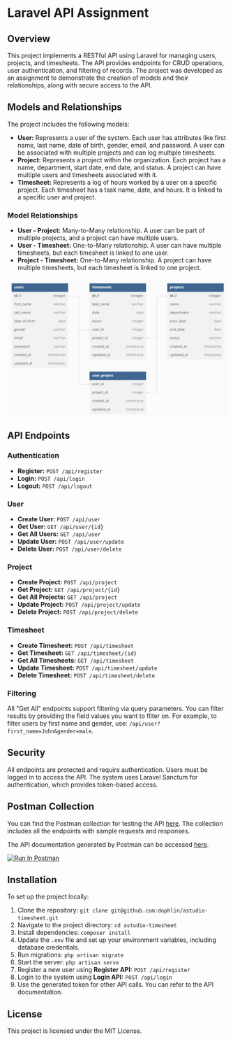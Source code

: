 # Laravel API Assignment

## Overview

This project implements a RESTful API using Laravel for managing users, projects, and timesheets. The API provides endpoints for CRUD operations, user authentication, and filtering of records. The project was developed as an assignment to demonstrate the creation of models and their relationships, along with secure access to the API.

## Models and Relationships

The project includes the following models:

- **User:** Represents a user of the system. Each user has attributes like first name, last name, date of birth, gender, email, and password. A user can be associated with multiple projects and can log multiple timesheets.
- **Project:** Represents a project within the organization. Each project has a name, department, start date, end date, and status. A project can have multiple users and timesheets associated with it.
- **Timesheet:** Represents a log of hours worked by a user on a specific project. Each timesheet has a task name, date, and hours. It is linked to a specific user and project.

### Model Relationships

- **User - Project:** Many-to-Many relationship. A user can be part of multiple projects, and a project can have multiple users.
- **User - Timesheet:** One-to-Many relationship. A user can have multiple timesheets, but each timesheet is linked to one user.
- **Project - Timesheet:** One-to-Many relationship. A project can have multiple timesheets, but each timesheet is linked to one project.

![Model Relationships](Model_Relationships.png)

## API Endpoints

### Authentication

- **Register:** `POST /api/register`
- **Login:** `POST /api/login`
- **Logout:** `POST /api/logout`

### User

- **Create User:** `POST /api/user`
- **Get User:** `GET /api/user/{id}`
- **Get All Users:** `GET /api/user`
- **Update User:** `POST /api/user/update`
- **Delete User:** `POST /api/user/delete`

### Project

- **Create Project:** `POST /api/project`
- **Get Project:** `GET /api/project/{id}`
- **Get All Projects:** `GET /api/project`
- **Update Project:** `POST /api/project/update`
- **Delete Project:** `POST /api/project/delete`

### Timesheet

- **Create Timesheet:** `POST /api/timesheet`
- **Get Timesheet:** `GET /api/timesheet/{id}`
- **Get All Timesheets:** `GET /api/timesheet`
- **Update Timesheet:** `POST /api/timesheet/update`
- **Delete Timesheet:** `POST /api/timesheet/delete`

### Filtering

All "Get All" endpoints support filtering via query parameters. You can filter results by providing the field values you want to filter on. For example, to filter users by first name and gender, use: `/api/user?first_name=John&gender=male`.

## Security

All endpoints are protected and require authentication. Users must be logged in to access the API. The system uses Laravel Sanctum for authentication, which provides token-based access.

## Postman Collection

You can find the Postman collection for testing the API [here](https://god.gw.postman.com/run-collection/7703084-d84f99f2-9450-4603-bac7-81fd320cd698?action=collection%2Ffork&source=rip_markdown&collection-url=entityId%3D7703084-d84f99f2-9450-4603-bac7-81fd320cd698%26entityType%3Dcollection%26workspaceId%3D0e8b32df-c40d-4132-968f-1d76e3121cc0). The collection includes all the endpoints with sample requests and responses.

The API documentation generated by Postman can be accessed [here](https://documenter.getpostman.com/view/7703084/2sA3rwMZRc).

[<img src="https://run.pstmn.io/button.svg" alt="Run In Postman" style="width: 128px; height: 32px;">](https://god.gw.postman.com/run-collection/7703084-d84f99f2-9450-4603-bac7-81fd320cd698?action=collection%2Ffork&source=rip_markdown&collection-url=entityId%3D7703084-d84f99f2-9450-4603-bac7-81fd320cd698%26entityType%3Dcollection%26workspaceId%3D0e8b32df-c40d-4132-968f-1d76e3121cc0)

## Installation

To set up the project locally:

1. Clone the repository: `git clone git@github.com:dophlin/astudio-timesheet.git`
2. Navigate to the project directory: `cd astudio-timesheet`
3. Install dependencies: `composer install`
4. Update the `.env` file and set up your environment variables, including database credentials.
5. Run migrations: `php artisan migrate`
6. Start the server: `php artisan serve`
7. Register a new user using **Register API:** `POST /api/register`
8. Login to the system using **Login API:** `POST /api/login`
9. Use the generated token for other API calls. You can refer to the API documentation.

## License

This project is licensed under the MIT License.
